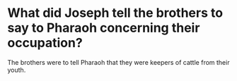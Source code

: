# What did Joseph tell the brothers to say to Pharaoh concerning their occupation?

The brothers were to tell Pharaoh that they were keepers of cattle from their youth.
